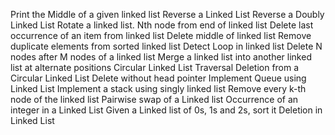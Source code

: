 Print the Middle of a given linked list
Reverse a Linked List
Reverse a Doubly Linked List
Rotate a linked list.
Nth node from end of linked list
Delete last occurrence of an item from linked list
Delete middle of linked list
Remove duplicate elements from sorted linked list
Detect Loop in linked list
Delete N nodes after M nodes of a linked list
Merge a linked list into another linked list at alternate positions
Circular Linked List Traversal
Deletion from a Circular Linked List
Delete without head pointer
Implement Queue using Linked List
Implement a stack using singly linked list
Remove every k-th node of the linked list
Pairwise swap of a Linked list
Occurrence of an integer in a Linked List
Given a Linked list of 0s, 1s and 2s, sort it
Deletion in Linked List